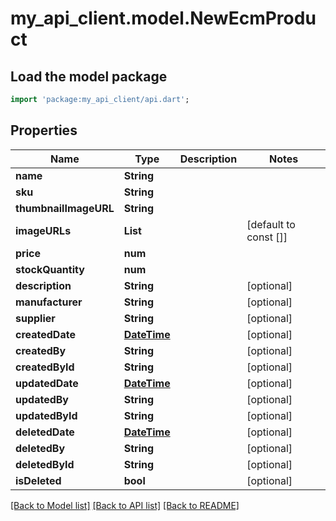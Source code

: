 # my_api_client.model.NewEcmProduct

## Load the model package
```dart
import 'package:my_api_client/api.dart';
```

## Properties
Name | Type | Description | Notes
------------ | ------------- | ------------- | -------------
**name** | **String** |  | 
**sku** | **String** |  | 
**thumbnailImageURL** | **String** |  | 
**imageURLs** | **List<String>** |  | [default to const []]
**price** | **num** |  | 
**stockQuantity** | **num** |  | 
**description** | **String** |  | [optional] 
**manufacturer** | **String** |  | [optional] 
**supplier** | **String** |  | [optional] 
**createdDate** | [**DateTime**](DateTime.md) |  | [optional] 
**createdBy** | **String** |  | [optional] 
**createdById** | **String** |  | [optional] 
**updatedDate** | [**DateTime**](DateTime.md) |  | [optional] 
**updatedBy** | **String** |  | [optional] 
**updatedById** | **String** |  | [optional] 
**deletedDate** | [**DateTime**](DateTime.md) |  | [optional] 
**deletedBy** | **String** |  | [optional] 
**deletedById** | **String** |  | [optional] 
**isDeleted** | **bool** |  | [optional] 

[[Back to Model list]](../README.md#documentation-for-models) [[Back to API list]](../README.md#documentation-for-api-endpoints) [[Back to README]](../README.md)


